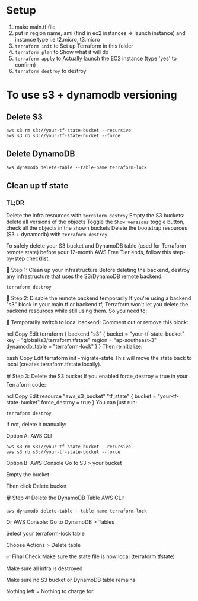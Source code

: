 # Setup

1. make main.tf file
2. put in region name, ami (find in ec2 instances -> launch instance) and instance type i.e t2.micro, t3.micro
3. `terraform init` to Set up Terraform in this folder
4. `terraform plan` to Show what it will do
5. `terraform apply` to Actually launch the EC2 instance (type 'yes' to confirm)
6. `terraform destroy` to destroy


# To use s3 + dynamodb versioning

## Delete S3

```
aws s3 rm s3://your-tf-state-bucket --recursive
aws s3 rb s3://your-tf-state-bucket --force
```

## Delete DynamoDB

```
aws dynamodb delete-table --table-name terraform-lock
```

## Clean up tf state

### TL;DR
Delete the infra resources with `terraform destroy`
Empty the S3 buckets: delete all versions of the objects
Toggle the `Show versions` toggle button, check all the objects in the shown buckets
Delete the bootstrap resources (S3 + dynamodb) with `terraform destroy`

To safely delete your S3 bucket and DynamoDB table (used for Terraform remote state) before your 12-month AWS Free Tier ends, follow this step-by-step checklist:

🧹 Step 1: Clean up your infrastructure
Before deleting the backend, destroy any infrastructure that uses the S3/DynamoDB remote backend:

```
terraform destroy
```

🧯 Step 2: Disable the remote backend temporarily
If you're using a backend "s3" block in your main.tf or backend.tf, Terraform won't let you delete the backend resources while still using them. So you need to:

🛑 Temporarily switch to local backend:
Comment out or remove this block:

hcl
Copy
Edit
terraform {
  backend "s3" {
    bucket         = "your-tf-state-bucket"
    key            = "global/s3/terraform.tfstate"
    region         = "ap-southeast-3"
    dynamodb_table = "terraform-lock"
  }
}
Then reinitialize:

bash
Copy
Edit
terraform init -migrate-state
This will move the state back to local (creates terraform.tfstate locally).

🗑 Step 3: Delete the S3 bucket
If you enabled force_destroy = true in your Terraform code:

hcl
Copy
Edit
resource "aws_s3_bucket" "tf_state" {
  bucket = "your-tf-state-bucket"
  force_destroy = true
}
You can just run:

```
terraform destroy
```

If not, delete it manually:

Option A: AWS CLI

```
aws s3 rm s3://your-tf-state-bucket --recursive
aws s3 rb s3://your-tf-state-bucket --force
```

Option B: AWS Console
Go to S3 > your bucket

Empty the bucket

Then click Delete bucket

🗑 Step 4: Delete the DynamoDB Table
AWS CLI:

```
aws dynamodb delete-table --table-name terraform-lock
```

Or AWS Console:
Go to DynamoDB > Tables

Select your terraform-lock table

Choose Actions > Delete table

✅ Final Check
Make sure the state file is now local (terraform.tfstate)

Make sure all infra is destroyed

Make sure no S3 bucket or DynamoDB table remains

Nothing left = Nothing to charge for



